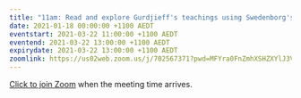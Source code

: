```yaml
---
title: "11am: Read and explore Gurdjieff's teachings using Swedenborg's insights"
date: 2021-01-18 00:00:00 +1100 AEDT
eventstart: 2021-03-22 11:00:00 +1100 AEDT
eventend: 2021-03-22 13:00:00 +1100 AEDT
expirydate: 2021-03-22 13:00:00 +1100 AEDT
zoomlink: https://us02web.zoom.us/j/702567371?pwd=MFYra0FnZmhXSHZXYlJ3VE5GMGkwZz09
---
```


[Click to join Zoom](https://us02web.zoom.us/j/702567371?pwd=MFYra0FnZmhXSHZXYlJ3VE5GMGkwZz09) when the meeting time arrives.